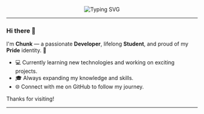<p align="center">
  <img src="https://readme-typing-svg.demolab.com?font=Fira+Code&weight=500&pause=1000&color=36BCF7&center=true&vCenter=true&width=435&lines=Chunk;Developer+%F0%9F%92%BB;Student+%F0%9F%93%9D;Pride+%F0%9F%8C%88" alt="Typing SVG" />
</p>

---

### Hi there 👋

I'm **Chunk** — a passionate **Developer**, lifelong **Student**, and proud of my **Pride** identity. 🌈

- 💻 Currently learning new technologies and working on exciting projects.
- 🎓 Always expanding my knowledge and skills.
- 🌐 Connect with me on GitHub to follow my journey.

Thanks for visiting!

---
